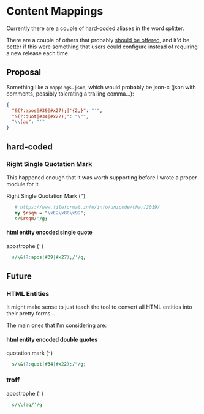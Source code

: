 # Content Mappings

Currently there are a couple of [hard-coded](#hard-coded) aliases in the word splitter.

There are a couple of others that probably [should be offered](#Future), and it'd be better if this were something that users could configure instead of requiring a new release each time.

## Proposal

Something like a `mappings.json`, which would probably be json-c (json with comments, possibly tolerating a trailing comma...):

```json
{
  "&(?:apos|#39|#x27);|'{2,}": "'",
  "&(?:quot|#34|#x22);": "\"",
  "\\(aq": "'"
}
```

## hard-coded

### Right Single Quotation Mark

This happened enough that it was worth supporting before I wrote a proper module for it.

Right Single Quotation Mark (`’`)

```pl
   # https://www.fileformat.info/info/unicode/char/2019/
   my $rsqm = "\xE2\x80\x99";
   s/$rsqm/'/g;
```

#### html entity encoded single quote

apostrophe (`'`)
```pl
  s/\&(?:apos|#39|#x27);/'/g;
```

## Future

### HTML Entities

It might make sense to just teach the tool to convert all HTML entities into their pretty forms...

The main ones that I'm considering are:

#### html entity encoded double quotes

quotation mark (`"`)
```pl
  s/\&(?:quot|#34|#x22);/"/g;
```

### troff

apostrophe (`'`)
```pl
  s/\\(aq/'/g
```
